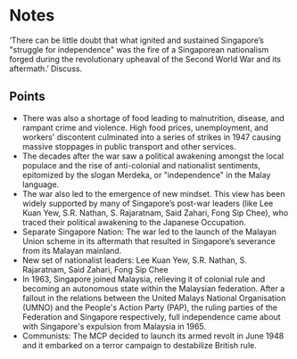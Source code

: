 # Notes

‘There can be little doubt that what ignited and sustained Singapore’s "struggle
for independence" was the fire of a Singaporean nationalism forged during the
revolutionary upheaval of the Second World War and its aftermath.’  Discuss.

## Points

* There was also a shortage of food leading to malnutrition, disease, and
  rampant crime and violence. High food prices, unemployment, and workers'
  discontent culminated into a series of strikes in 1947 causing massive
  stoppages in public transport and other services.
* The decades after the war saw a political awakening amongst the local populace
  and the rise of anti-colonial and nationalist sentiments, epitomized by the
  slogan Merdeka, or "independence" in the Malay language.
* The war also led to the emergence of new mindset.  This view has been widely
  supported by many of Singapore’s post-war leaders (like Lee Kuan Yew, S.R.
  Nathan, S. Rajaratnam, Said Zahari, Fong Sip Chee), who traced their political
  awakening to the Japanese Occupation.
* Separate Singapore Nation: The war led to the launch of the Malayan Union
  scheme in its aftermath that resulted in Singapore’s severance from its
  Malayan mainland.
* New set of nationalist leaders: Lee Kuan Yew, S.R. Nathan, S. Rajaratnam, Said
  Zahari, Fong Sip Chee
* In 1963, Singapore joined Malaysia, relieving it of colonial rule and becoming
  an autonomous state within the Malaysian federation. After a fallout in the
  relations between the United Malays National Organisation (UMNO) and the
  People's Action Party (PAP), the ruling parties of the Federation and
  Singapore respectively, full independence came about with Singapore's
  expulsion from Malaysia in 1965.
* Communists: The MCP decided to launch its armed revolt in June 1948 and it
  embarked on a terror campaign to destabilize British rule.
